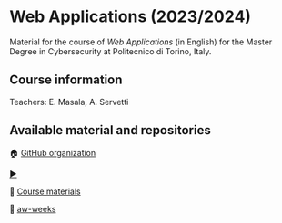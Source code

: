 # Web Applications (2023/2024)

Material for the course of _Web Applications_ (in English) for the Master Degree in Cybersecurity at Politecnico di Torino, Italy.

## Course information

Teachers: E. Masala, A. Servetti

## Available material and repositories

:house: [GitHub organization](https://github.com/polito-WA-2024)

[:arrow_forward:](https://www.youtube.com/playlist?list=PLuZyhAOPm9pPEI67ZU8ghnVmEG6SMhT-Q)

:blue_book: [Course materials](https://github.com/polito-WA-2024/materials)

:beginner: [aw-weeks](https://github.com/polito-AW-2024/aw-weeks)
